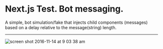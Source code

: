 # Next.js Test. Bot messaging.
A simple, bot simulation/fake that injects child components (messages) based on a delay relative to the message(string) length.

---
![screen shot 2016-11-14 at 9 03 38 am](https://cloud.githubusercontent.com/assets/2608893/20274394/4ba3715a-aa49-11e6-83d0-63bbae346a1e.png)